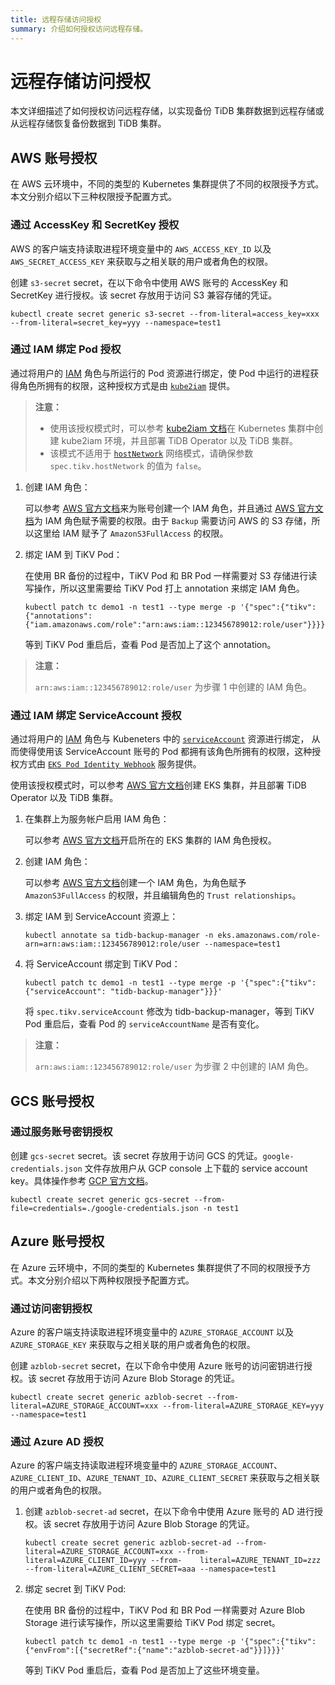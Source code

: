 ```yaml
---
title: 远程存储访问授权
summary: 介绍如何授权访问远程存储。
---
```


# 远程存储访问授权

本文详细描述了如何授权访问远程存储，以实现备份 TiDB 集群数据到远程存储或从远程存储恢复备份数据到 TiDB 集群。

## AWS 账号授权

在 AWS 云环境中，不同的类型的 Kubernetes 集群提供了不同的权限授予方式。本文分别介绍以下三种权限授予配置方式。

### 通过 AccessKey 和 SecretKey 授权

AWS 的客户端支持读取进程环境变量中的 `AWS_ACCESS_KEY_ID` 以及 `AWS_SECRET_ACCESS_KEY` 来获取与之相关联的用户或者角色的权限。

创建 `s3-secret` secret，在以下命令中使用 AWS 账号的 AccessKey 和 SecretKey 进行授权。该 secret 存放用于访问 S3 兼容存储的凭证。


```shell
kubectl create secret generic s3-secret --from-literal=access_key=xxx --from-literal=secret_key=yyy --namespace=test1
```

### 通过 IAM 绑定 Pod 授权

通过将用户的 [IAM](https://aws.amazon.com/cn/iam/) 角色与所运行的 Pod 资源进行绑定，使 Pod 中运行的进程获得角色所拥有的权限，这种授权方式是由 [`kube2iam`](https://github.com/jtblin/kube2iam) 提供。

> **注意：**
>
> - 使用该授权模式时，可以参考 [kube2iam 文档](https://github.com/jtblin/kube2iam#usage)在 Kubernetes 集群中创建 kube2iam 环境，并且部署 TiDB Operator 以及 TiDB 集群。
> - 该模式不适用于 [`hostNetwork`](https://kubernetes.io/docs/concepts/policy/pod-security-policy) 网络模式，请确保参数 `spec.tikv.hostNetwork` 的值为 `false`。

1. 创建 IAM 角色：

    可以参考 [AWS 官方文档](https://docs.aws.amazon.com/IAM/latest/UserGuide/id_users_create.html)来为账号创建一个 IAM 角色，并且通过 [AWS 官方文档](https://docs.aws.amazon.com/IAM/latest/UserGuide/access_policies_manage-attach-detach.html)为 IAM 角色赋予需要的权限。由于 `Backup` 需要访问 AWS 的 S3 存储，所以这里给 IAM 赋予了 `AmazonS3FullAccess` 的权限。

2. 绑定 IAM 到 TiKV Pod：

    在使用 BR 备份的过程中，TiKV Pod 和 BR Pod 一样需要对 S3 存储进行读写操作，所以这里需要给 TiKV Pod 打上 annotation 来绑定 IAM 角色。

    
    ```shell
    kubectl patch tc demo1 -n test1 --type merge -p '{"spec":{"tikv":{"annotations":{"iam.amazonaws.com/role":"arn:aws:iam::123456789012:role/user"}}}}'
    ```

    等到 TiKV Pod 重启后，查看 Pod 是否加上了这个 annotation。

> **注意：**
>
> `arn:aws:iam::123456789012:role/user` 为步骤 1 中创建的 IAM 角色。

### 通过 IAM 绑定 ServiceAccount 授权

通过将用户的 [IAM](https://aws.amazon.com/cn/iam/) 角色与 Kubeneters 中的 [`serviceAccount`](https://kubernetes.io/docs/reference/access-authn-authz/admission-controllers/#serviceaccount) 资源进行绑定， 从而使得使用该 ServiceAccount 账号的 Pod 都拥有该角色所拥有的权限，这种授权方式由 [`EKS Pod Identity Webhook`](https://github.com/aws/amazon-eks-pod-identity-webhook) 服务提供。

使用该授权模式时，可以参考 [AWS 官方文档](https://docs.aws.amazon.com/zh_cn/eks/latest/userguide/create-cluster.html)创建 EKS 集群，并且部署 TiDB Operator 以及 TiDB 集群。

1. 在集群上为服务帐户启用 IAM 角色：

    可以参考 [AWS 官方文档](https://docs.aws.amazon.com/eks/latest/userguide/enable-iam-roles-for-service-accounts.html)开启所在的 EKS 集群的 IAM 角色授权。

2. 创建 IAM 角色：

    可以参考 [AWS 官方文档](https://docs.aws.amazon.com/eks/latest/userguide/associate-service-account-role.html)创建一个 IAM 角色，为角色赋予 `AmazonS3FullAccess` 的权限，并且编辑角色的 `Trust relationships`。

3. 绑定 IAM 到 ServiceAccount 资源上：

    
    ```shell
    kubectl annotate sa tidb-backup-manager -n eks.amazonaws.com/role-arn=arn:aws:iam::123456789012:role/user --namespace=test1
    ```

4. 将 ServiceAccount 绑定到 TiKV Pod：

    
    ```shell
    kubectl patch tc demo1 -n test1 --type merge -p '{"spec":{"tikv":{"serviceAccount": "tidb-backup-manager"}}}'
    ```

    将 `spec.tikv.serviceAccount` 修改为 tidb-backup-manager，等到 TiKV Pod 重启后，查看 Pod 的 `serviceAccountName` 是否有变化。

> **注意：**
>
> `arn:aws:iam::123456789012:role/user` 为步骤 2 中创建的 IAM 角色。

## GCS 账号授权

### 通过服务账号密钥授权

创建 `gcs-secret` secret。该 secret 存放用于访问 GCS 的凭证。`google-credentials.json` 文件存放用户从 GCP console 上下载的 service account key。具体操作参考 [GCP 官方文档](https://cloud.google.com/docs/authentication/getting-started)。


```shell
kubectl create secret generic gcs-secret --from-file=credentials=./google-credentials.json -n test1
```

## Azure 账号授权

在 Azure 云环境中，不同的类型的 Kubernetes 集群提供了不同的权限授予方式。本文分别介绍以下两种权限授予配置方式。

### 通过访问密钥授权

Azure 的客户端支持读取进程环境变量中的 `AZURE_STORAGE_ACCOUNT` 以及 `AZURE_STORAGE_KEY` 来获取与之相关联的用户或者角色的权限。

创建 `azblob-secret` secret，在以下命令中使用 Azure 账号的访问密钥进行授权。该 secret 存放用于访问 Azure Blob Storage 的凭证。


```shell
kubectl create secret generic azblob-secret --from-literal=AZURE_STORAGE_ACCOUNT=xxx --from-literal=AZURE_STORAGE_KEY=yyy --namespace=test1
```

### 通过 Azure AD 授权

Azure 的客户端支持读取进程环境变量中的 `AZURE_STORAGE_ACCOUNT`、`AZURE_CLIENT_ID`、`AZURE_TENANT_ID`、`AZURE_CLIENT_SECRET` 来获取与之相关联的用户或者角色的权限。

1. 创建 `azblob-secret-ad` secret，在以下命令中使用 Azure 账号的 AD 进行授权。该 secret 存放用于访问 Azure Blob Storage 的凭证。

    
    ```shell
    kubectl create secret generic azblob-secret-ad --from-literal=AZURE_STORAGE_ACCOUNT=xxx --from-literal=AZURE_CLIENT_ID=yyy --from-    literal=AZURE_TENANT_ID=zzz --from-literal=AZURE_CLIENT_SECRET=aaa --namespace=test1
    ```

2. 绑定 secret 到 TiKV Pod:

    在使用 BR 备份的过程中，TiKV Pod 和 BR Pod 一样需要对 Azure Blob Storage 进行读写操作，所以这里需要给 TiKV Pod 绑定 secret。

     
    ```shell
    kubectl patch tc demo1 -n test1 --type merge -p '{"spec":{"tikv":{"envFrom":[{"secretRef":{"name":"azblob-secret-ad"}}]}}}'
    ```

    等到 TiKV Pod 重启后，查看 Pod 是否加上了这些环境变量。
